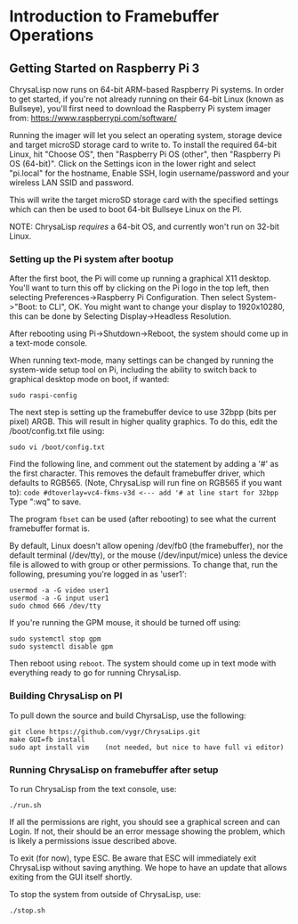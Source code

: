 # Introduction to Framebuffer Operations

## Getting Started on Raspberry Pi 3

ChrysaLisp now runs on 64-bit ARM-based Raspberry Pi systems. In order to get
started, if you're not already running on their 64-bit Linux (known as
Bullseye), you'll first need to download the Raspberry Pi system imager from:
https://www.raspberrypi.com/software/

Running the imager will let you select an operating system, storage device and
target microSD storage card to write to. To install the required 64-bit Linux,
hit "Choose OS", then "Raspberry Pi OS (other", then "Raspberry Pi OS
(64-bit)". Click on the Settings icon in the lower right and select "pi.local"
for the hostname, Enable SSH, login username/password and your wireless LAN
SSID and password.

This will write the target microSD storage card with the specified settings
which can then be used to boot 64-bit Bullseye Linux on the PI.

NOTE: ChrysaLisp *requires* a 64-bit OS, and currently won't run on 32-bit
Linux.

### Setting up the Pi system after bootup

After the first boot, the Pi will come up running a graphical X11 desktop.
You'll want to turn this off by clicking on the Pi logo in the top left, then
selecting Preferences->Raspberry Pi Configuration. Then select System->"Boot:
to CLI", OK. You might want to change your display to 1920x10280, this can be
done by Selecting Display->Headless Resolution.

After rebooting using Pi->Shutdown->Reboot, the system should come up in a
text-mode console.

When running text-mode, many settings can be changed by running the system-wide
setup tool on Pi, including the ability to switch back to graphical desktop
mode on boot, if wanted:

```code
sudo raspi-config
```

The next step is setting up the framebuffer device to use 32bpp (bits per
pixel) ARGB. This will result in higher quality graphics. To do this, edit the
/boot/config.txt file using:

```code
sudo vi /boot/config.txt
```

Find the following line, and comment out the statement by adding a '#' as the
first character. This removes the default framebuffer driver, which defaults to
RGB565. (Note, ChrysaLisp will run fine on RGB565 if you want to): ```code
#dtoverlay=vc4-fkms-v3d <--- add '# at line start for 32bpp ``` Type ":wq" to
save.

The program `fbset` can be used (after rebooting) to see what the current
framebuffer format is.

By default, Linux doesn't allow opening /dev/fb0 (the framebuffer), nor the
default terminal (/dev/tty), or the mouse (/dev/input/mice) unless the device
file is allowed to with group or other permissions. To change that, run the
following, presuming you're logged in as 'user1':

```code
usermod -a -G video user1
usermod -a -G input user1
sudo chmod 666 /dev/tty
```

If you're running the GPM mouse, it should be turned off using:

```code
sudo systemctl stop gpm
sudo systemctl disable gpm
```

Then reboot using `reboot`. The system should come up in text mode with
everything ready to go for running ChrysaLisp.

### Building ChrysaLisp on PI

To pull down the source and build ChyrsaLisp, use the following:

```code
git clone https://github.com/vygr/ChrysaLips.git
make GUI=fb install
sudo apt install vim    (not needed, but nice to have full vi editor)
```

### Running ChrysaLisp on framebuffer after setup

To run ChrysaLisp from the text console, use:

```code
./run.sh
```

If all the permissions are right, you should see a graphical screen and can
Login. If not, their should be an error message showing the problem, which is
likely a permissions issue described above.

To exit (for now), type ESC. Be aware that ESC will immediately exit ChrysaLisp
without saving anything. We hope to have an update that allows exiting from the
GUI itself shortly.

To stop the system from outside of ChrysaLisp, use:

```code
./stop.sh
```
